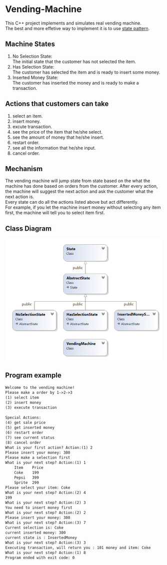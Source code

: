 # Vending-Machine
This C++ project implements and simulates real vending machine.  
The best and more effetive way to implement it is to use [state pattern](https://en.wikipedia.org/wiki/State_pattern).  
## Machine States
1. No Selection State:  
The initial state that the customer has not selected the item.  
2. Has Selection State:  
The customer has selected the item and is ready to insert some money.  
3. Inserted Money State:  
The customer has inserted the money and is ready to make a transaction.  
## Actions that customers can take
1. select an item.  
2. insert money.
3. excute transaction.
4. see the price of the item that he/she select.
5. see the amount of money that he/she insert.
6. restart order.
7. see all the information that he/she input.
8. cancel order.
## Mechanism
The vending machine will jump state from state based on the what the machine has done based on orders from the customer. After every action, the machine will suggest the next action and ask the customer what the next action is.     
Every state can do all the actions listed above but act differently.  
For example, if you let the machine insert money without selecting any item first, the machine will tell you to select item first.
## Class Diagram
<img src="class diagram.PNG">

## Program example
```
Welcome to the vending machine!
Please make a order by 1->2->3
(1) select item
(2) insert money
(3) execute transaction

Special Actions:
(4) get sale price
(5) get inserted money
(6) restart order
(7) see current status
(8) cancel order
What is your first action? Action:(1) 2
Please insert your money: 300
Please make a selection first
What is your next step? Action:(1) 1
	Item	Price
	Coke	199
	Pepsi	399
	Sprite	299
Please select your item: Coke
What is your next step? Action:(2) 4
199
What is your next step? Action:(2) 3
You need to insert money first
What is your next step? Action:(2) 2
Please insert your money: 300
What is your next step? Action:(3) 7
Current selection is: Coke
current inserted money: 300
current state is : InsertedMoney
What is your next step? Action:(3) 3
Executing transaction, will return you : 101 money and item: Coke
What is your next step? Action:(1) 8
Program ended with exit code: 0
```
